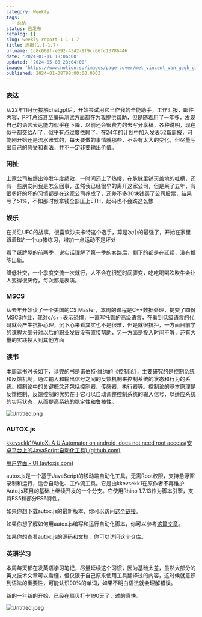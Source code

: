 ```yaml
---
category: Weekly
tags:
  - 总结
status: 已发布
catalog: []
slug: weekly-report-1-1-1-7
title: 周报(1.1-1.7)
urlname: 1c8c009f-e692-4342-9f9c-66fc13786446
date: '2024-01-11 18:06:00'
updated: '2024-05-08 23:04:00'
image: 'https://www.notion.so/images/page-cover/met_vincent_van_gogh_ginoux.jpg'
published: 2024-01-08T08:00:00.000Z
---
```


### 表达


从22年11月份接触chatgpt后，开始尝试用它当作我的全能助手，工作汇报，邮件内容，PPT总结甚至编码测试方面都在为我提供帮助，但是随着用了一年多，发现自己的语言表达能力似乎在下降，以前还会很费力的去写分享稿，各种说明，现在似乎都交给AI了，似乎有点过度依赖了。在24年的计划中加入发表52篇周报，可能刚开始还是流水账式的，每天要做的事情就那些，不会有太大的变化，但尽量写出自己的感受和看法，并不一定非要输出价值。


### 闲扯


上家公司被爆出停发年度绩效，一时间还上了热搜，在脉脉里铺天盖地的吐槽，还有一些朋友问我是怎么回事，虽然我已经很早的离开这家公司，但是呆了五年，有很多好的坏的习惯都是在这家公司养成了，还差不多30块钱买了公司股票，结果亏了51%，不如那时候拿钱全部压上ETH，起码也不会跌这么惨


### 娱乐


在关注UFC的战事，很喜欢沙夫卡特这个选手，算是次中的最强了，开始在家里跟着B站一个up猪练习，增加一点运动不是坏处


看了纸牌屋的前两季，说实话理解了第一季的套路后，剩下的都是在延续，没有推陈出新。


降低社交，一个季度交流一次就行，人不会在很短时间骤变，吃吃喝喝吹吹牛会让人变得很厌倦，每次都是表演。


### MSCS


从去年开始读了一个美国的CS Master，本周的课程是C++数据处理，提交了四份MSCS作业，我对c/c++表示恐惧，一直写托管的高级语言，在看到低级语言的代码就会产生抗拒心理，沉下心来看其实也不是很难，但是就很抗拒，一方面目前学的课程大部分对以后的职业发展没有直接帮助，另一方面是投入时间不够，还有大量的实践投入到其他方面


### 读书


本周读书时长如下，读完的书是诺伯特·维纳的《控制论》，主要研究的是控制系统和反馈机制，通过输入和输出信号之间的反馈机制来控制系统的状态和行为的系统。控制论中的关键概念还包括控制器、传感器、执行器等。控制论的基本原理是反馈控制，反馈控制的优势在于它可以自动调整控制系统的输入信号，以适应系统的实际状态，从而提高系统的稳定性和鲁棒性。


![Untitled.png](https://prod-files-secure.s3.us-west-2.amazonaws.com/5d24fe63-e567-4804-86f9-9fdc62e13082/4d744901-b410-4924-8554-36cce6e9aab7/Untitled.png?X-Amz-Algorithm=AWS4-HMAC-SHA256&X-Amz-Content-Sha256=UNSIGNED-PAYLOAD&X-Amz-Credential=ASIAZI2LB4663SARWN5J%2F20250203%2Fus-west-2%2Fs3%2Faws4_request&X-Amz-Date=20250203T213249Z&X-Amz-Expires=3600&X-Amz-Security-Token=IQoJb3JpZ2luX2VjEAUaCXVzLXdlc3QtMiJHMEUCIQDB8w2%2F0ntvYtb2sVDwWgOEnGsyKnpKjBWYSfLdGGb1ogIgQNeqO%2FC293vcIlxg89vsKlptG5hBrN2uBms3EJTGe3wq%2FwMIHhAAGgw2Mzc0MjMxODM4MDUiDI6Fkki4Kcz%2FIerVySrcA9gl%2BYFOnIvMv6sI2MTz6pCyUosjDjlTG7U6kBcO9IHkdcc3HtNGARU%2FzFgg3Hkyuq%2FaLXqz%2FgaOgJaMyNVz922ICo9ir26lq0rRPbHMZpYeE2xikQ3UBX2TlFgZFPekWW17N3H3tkGPs1C8MhZyymphw6uKViP7EAwnU3BaIGlLpqTiuUkIY4IjUW2ie4ImREshXPcPQlikYo6a9IyD7Cfy1uSRGPiQvC8N6stqopCEhBCBd6H33kupnpt8znDpXWluajGTRSCOjHV1Rj6zsUmgTA1vLRevUHUCdKtZKAPGUM%2FJDkwaRCpHs05CXET1NGBxKKF7626Y0PdWjRiMYOVJStBOeU121JVbUxirn%2BPtjLFVqPnrEHJ70O5YytNsY%2FUXvUpeqa2%2Bl11amD%2Bpz4kHMPA1ObeYOBFGfqkCbPZe9f%2FPMORKe8dFukyYaEZ%2BCC9DqLbsm4F7MlubHkc7KSqI9Gn8UzGqUdWG9pvXAHsgoewlvG6h%2BiYbsbXhG927mX0dkCmosj1sv19fACUPo4kvyn3%2F7PW4PW4dSzUf0%2Fa0KN%2BIR2Ptzn4MXBxreoZH%2BCfDkqi7ztZ3WYKyF7YOjdjtEff70UFswgEz5EtthMTzJdc%2F5Fiy2cMzBIqXMJLahL0GOqUB1pQtXplmVX5zAq4bVrvzOwcYmEPFE4GvbHP2EIkOVOEO3l2xPbGbhPkH9cP%2FqL3e7UHF1hWyR1pKDlHoy5s6TyQ1ATApz5rCb163IHBSW4UUNVSodZ5BVZQGB9b8D8tjmGQq534jjtiGm6wRiVLahdhzPe4LN3lLUWr0BkOPaov6guT7L9XyE1UY4VNkLaDnnj3niVTbb8N%2FI%2FY5NnckW8vAVxd8&X-Amz-Signature=e637c7230d9852beb6a30f8afb8507b505c280928d6f3270bae3cfd58890168d&X-Amz-SignedHeaders=host&x-id=GetObject)


### AUTOX.js


[kkevsekk1/AutoX: A UiAutomator on android, does not need root access(安卓平台上的JavaScript自动化工具) (github.com)](https://github.com/kkevsekk1/AutoX)


[用户界面 - UI (autoxjs.com)](http://doc.autoxjs.com/#/ui)


autox.js是一个基于JavaScript的移动端自动化工具，无需Root权限，支持悬浮窗录制和运行，适合自动化、工作流工具。它是由kkevsekk1在原作者不再维护Auto.js项目的基础上继续开发的一个分支。它使用Rhino 1.7.13作为脚本引擎，支持ES5和部分ES6特性。


如果你想下载autox.js的最新版本，你可以访问[这个链接](https://github.com/kkevsekk1/AutoX/releases)。


如果你想了解如何用autox.js编写和运行自动化脚本，你可以参考[这篇文章](https://www.cnblogs.com/ghj1976/p/autoxjs.html)。


如果你想查看autox.js的源码和文档，你可以访问[这个仓库](https://github.com/kkevsekk1/AutoX)。


### 英语学习


本周每天都在发英语学习笔记，尽量延续这个习惯，因为基础太差，虽然大部分的英文技术文章可以看懂，但仅限于自己原来使用工具翻译过的内容，这时候就意识到语法的重要性，可能认识90%的单词，如果不明白语法就会理解错误。


新的一年新的开始，已经在扇贝打卡190天了，过的真快。


![Untitled.jpeg](https://prod-files-secure.s3.us-west-2.amazonaws.com/5d24fe63-e567-4804-86f9-9fdc62e13082/c04d3014-4bd3-4142-a613-19220f0a3512/Untitled.jpeg?X-Amz-Algorithm=AWS4-HMAC-SHA256&X-Amz-Content-Sha256=UNSIGNED-PAYLOAD&X-Amz-Credential=ASIAZI2LB4663SARWN5J%2F20250203%2Fus-west-2%2Fs3%2Faws4_request&X-Amz-Date=20250203T213249Z&X-Amz-Expires=3600&X-Amz-Security-Token=IQoJb3JpZ2luX2VjEAUaCXVzLXdlc3QtMiJHMEUCIQDB8w2%2F0ntvYtb2sVDwWgOEnGsyKnpKjBWYSfLdGGb1ogIgQNeqO%2FC293vcIlxg89vsKlptG5hBrN2uBms3EJTGe3wq%2FwMIHhAAGgw2Mzc0MjMxODM4MDUiDI6Fkki4Kcz%2FIerVySrcA9gl%2BYFOnIvMv6sI2MTz6pCyUosjDjlTG7U6kBcO9IHkdcc3HtNGARU%2FzFgg3Hkyuq%2FaLXqz%2FgaOgJaMyNVz922ICo9ir26lq0rRPbHMZpYeE2xikQ3UBX2TlFgZFPekWW17N3H3tkGPs1C8MhZyymphw6uKViP7EAwnU3BaIGlLpqTiuUkIY4IjUW2ie4ImREshXPcPQlikYo6a9IyD7Cfy1uSRGPiQvC8N6stqopCEhBCBd6H33kupnpt8znDpXWluajGTRSCOjHV1Rj6zsUmgTA1vLRevUHUCdKtZKAPGUM%2FJDkwaRCpHs05CXET1NGBxKKF7626Y0PdWjRiMYOVJStBOeU121JVbUxirn%2BPtjLFVqPnrEHJ70O5YytNsY%2FUXvUpeqa2%2Bl11amD%2Bpz4kHMPA1ObeYOBFGfqkCbPZe9f%2FPMORKe8dFukyYaEZ%2BCC9DqLbsm4F7MlubHkc7KSqI9Gn8UzGqUdWG9pvXAHsgoewlvG6h%2BiYbsbXhG927mX0dkCmosj1sv19fACUPo4kvyn3%2F7PW4PW4dSzUf0%2Fa0KN%2BIR2Ptzn4MXBxreoZH%2BCfDkqi7ztZ3WYKyF7YOjdjtEff70UFswgEz5EtthMTzJdc%2F5Fiy2cMzBIqXMJLahL0GOqUB1pQtXplmVX5zAq4bVrvzOwcYmEPFE4GvbHP2EIkOVOEO3l2xPbGbhPkH9cP%2FqL3e7UHF1hWyR1pKDlHoy5s6TyQ1ATApz5rCb163IHBSW4UUNVSodZ5BVZQGB9b8D8tjmGQq534jjtiGm6wRiVLahdhzPe4LN3lLUWr0BkOPaov6guT7L9XyE1UY4VNkLaDnnj3niVTbb8N%2FI%2FY5NnckW8vAVxd8&X-Amz-Signature=5da5c569c2f1c272c99d2e8bcc5a5f01a8874dfc5334aad974c1e746a83df7c2&X-Amz-SignedHeaders=host&x-id=GetObject)

